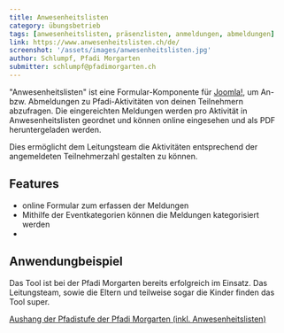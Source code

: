 ```yaml
---
title: Anwesenheitslisten
category: übungsbetrieb
tags: [anwesenheitslisten, präsenzlisten, anmeldungen, abmeldungen]
link: https://www.anwesenheitslisten.ch/de/
screenshot: '/assets/images/anwesenheitslisten.jpg'
author: Schlumpf, Pfadi Morgarten
submitter: schlumpf@pfadimorgarten.ch
---
```


"Anwesenheitslisten" ist eine Formular-Komponente für [Joomla!](https://www.joomla.de), um An- bzw. Abmeldungen zu Pfadi-Aktivitäten von deinen Teilnehmern abzufragen. Die eingereichten Meldungen werden pro Aktivität in Anwesenheitslisten geordnet und können online eingesehen und als PDF heruntergeladen werden.

Dies ermöglicht dem Leitungsteam die Aktivitäten entsprechend der angemeldeten Teilnehmerzahl gestalten zu können.

## Features

* online Formular zum erfassen der Meldungen
* Mithilfe der Eventkategorien können die Meldungen kategorisiert werden
* 

## Anwendungbeispiel
Das Tool ist bei der Pfadi Morgarten bereits erfolgreich im Einsatz. Das Leitungsteam, sowie die Eltern und teilweise sogar die Kinder finden das Tool super.

[Aushang der Pfadistufe der Pfadi Morgarten (inkl. Anwesenheitslisten)](https://www.pfadimorgarten.ch/pfader-aushang)
